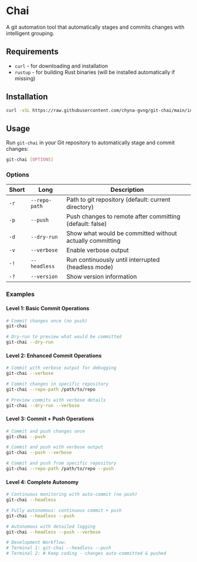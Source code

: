 # Chai

A git automation tool that automatically stages and commits changes with intelligent grouping.

## Requirements

- `curl` - for downloading and installation
- `rustup` - for building Rust binaries (will be installed automatically if missing)

## Installation

```bash
curl -sSL https://raw.githubusercontent.com/chyna-gvng/git-chai/main/installer.sh | bash
```

## Usage

Run `git-chai` in your Git repository to automatically stage and commit changes:

```bash
git-chai [OPTIONS]
```

### Options

| Short | Long | Description |
|-------|------|-------------|
| `-r` | `--repo-path` | Path to git repository (default: current directory) |
| `-p` | `--push` | Push changes to remote after committing (default: false) |
| `-d` | `--dry-run` | Show what would be committed without actually committing |
| `-v` | `--verbose` | Enable verbose output |
| `-!` | `--headless` | Run continuously until interrupted (headless mode) |
| `-?` | `--version` | Show version information |

### Examples

#### Level 1: Basic Commit Operations
```bash
# Commit changes once (no push)
git-chai

# Dry-run to preview what would be committed
git-chai --dry-run
```

#### Level 2: Enhanced Commit Operations  
```bash
# Commit with verbose output for debugging
git-chai --verbose

# Commit changes in specific repository
git-chai --repo-path /path/to/repo

# Preview commits with verbose details
git-chai --dry-run --verbose
```

#### Level 3: Commit + Push Operations
```bash
# Commit and push changes once
git-chai --push

# Commit and push with verbose output
git-chai --push --verbose

# Commit and push from specific repository
git-chai --repo-path /path/to/repo --push
```

#### Level 4: Complete Autonomy
```bash
# Continuous monitoring with auto-commit (no push)
git-chai --headless

# Fully autonomous: continuous commit + push
git-chai --headless --push

# Autonomous with detailed logging
git-chai --headless --push --verbose

# Development Workflow:
# Terminal 1: git-chai --headless --push
# Terminal 2: # Keep coding - changes auto-committed & pushed
```
